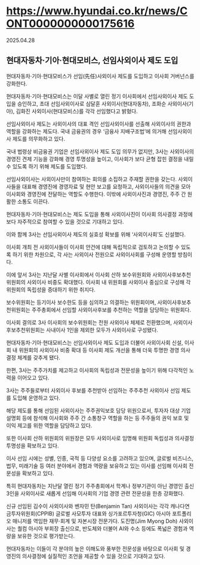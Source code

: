 # https://www.hyundai.co.kr/news/CONT0000000000175616

2025.04.28

## 현대자동차·기아·현대모비스, 선임사외이사 제도 도입

현대자동차·기아·현대모비스가 선임(先任)사외이사 제도를 도입하고 이사회 거버넌스를 강화한다.

현대자동차·기아·현대모비스는 이달 사별로 열린 정기 이사회에서 선임사외이사 제도 도입을 승인하고, 초대 선임사외이사로 심달훈 사외이사(현대자동차), 조화순 사외이사(기아), 김화진 사외이사(현대모비스)를 각각 선임했다고 밝혔다.

선임사외이사 제도는 사외이사의 대표 격인 선임사외이사를 선출해 사외이사의 권한과 역할을 강화하는 제도다. 국내 금융권의 경우 ‘금융사 지배구조법’에 의거해 선임사외이사 제도를 의무화하고 있다.

국내 법령상 비금융권 기업은 선임사외이사 제도 도입 의무가 없지만, 3사는 사외이사의 경영진 견제 기능을 강화해 경영 투명성을 높이고, 이사회가 보다 균형 잡힌 결정을 내릴 수 있도록 하기 위해 제도를 도입했다.

선임사외이사는 사외이사만이 참여하는 회의를 소집하고 주재할 권한을 갖는다. 사외이사들을 대표해 경영진에 경영자료 및 현안 보고를 요청하고, 사외이사들의 의견을 모아 이사회와 경영진에 전달하는 역할도 수행한다. 이밖에 사외이사진과 경영진, 주주 간 원활한 소통도 이끈다.

현대자동차·기아·현대모비스는 제도 도입을 통해 사외이사진이 이사회 의사결정 과정에 보다 자주적으로 참여할 수 있을 것으로 기대하고 있다.

이와 함께 3사는 선임사외이사 제도의 실효성 확보를 위해 ‘사외이사회’도 신설했다.

이사회 개최 전 사외이사들이 이사회 안건에 대해 독립적으로 검토하고 논의할 수 있도록 하기 위한 차원으로, 각 사는 사외이사 전원으로 사외이사회를 구성해 운영할 방침이다.

이에 앞서 3사는 지난달 사별 이사회에서 이사회 산하 보수위원회와 사외이사후보추천위원회의 사외이사 비중도 확대했다. 이사회 내 위원회를 사외이사 중심으로 구성해 각 위원회의 독립성을 증대하기 위한 취지다.

보수위원회는 등기이사 보수한도 등을 심의하고 의결하는 위원회이며, 사외이사후보추천위원회는 주주총회에서 선임할 사외이사후보를 추천하는 역할을 담당하는 위원회다.

이사회 결의로 3사 이사회의 보수위원회는 전원 사외이사 체제로 전환했으며, 사외이사후보추천위원회는 사내이사 1인을 제외한 모두가 사외이사로 구성됐다.

현대자동차·기아·현대모비스는 선임사외이사 제도 도입과 더불어 사외이사회 신설, 이사회 내 위원회의 사외이사 비중 확대 등 이사회 제도 개선을 통해 더욱 투명한 경영 의사결정 체계를 갖추게 됐다.

한편, 3사는 주주가치를 제고하고 이사회의 독립성과 전문성을 높이기 위해 다각적인 노력을 이어오고 있다.

3사는 주주들로부터 사외이사 후보를 추천받아 선임하는 주주추천 사외이사 선임 제도를 도입해 운영하고 있다.

해당 제도를 통해 선임된 사외이사는 주주권익보호 담당 위원으로서, 투자자 대상 기업설명회 등에 참석해 이사회와 주주 간 소통창구 역할을 하는 등 주주들의 권익 보호 및 이익 제고를 위한 역할을 담당하고 있다.

또한 이사회 산하 위원회의 위원장은 모두 사외이사로 임명해 위원회 독립성과 의사결정 투명성을 확보하고 있다.

이사 선임 시에는 성별, 인종, 국적 등 다양성 요소를 고려하고 있으며, 글로벌 비즈니스, 법무, 미래기술 등 여러 분야에서 경험과 역량을 보유하고 있는 이사를 선임해 이사회 전문성을 확보하고 있다.

특히 현대자동차는 지난달 열린 정기 주주총회에서 학계나 정부기관이 아닌 경영인 출신 3인을 사외이사로 새롭게 선임해 이사회의 기업 경영 관련 전문성을 한층 강화했다.

신규 선임된 김수이 사외이사와 벤자민 탄(Benjamin Tan) 사외이사는 각각 캐나다연금투자위원회(CPPIB) 글로벌 사모투자 대표와 싱가포르투자청(GIC) 아시아 포트폴리오 매니저를 역임한 재무·회계 및 자본시장 전문가다. 도진명(Jim Myong Doh) 사외이사는 퀄컴 아시아 부회장 출신으로, 반도체와 더불어 AI와 수소 등에도 폭넓은 경험과 역량을 보유한 것으로 평가받는다.

현대자동차는 이들이 각 분야의 높은 이해도와 풍부한 전문성을 바탕으로 이사회 및 경영진의 의사결정에 실질적인 조언을 제공할 수 있을 것으로 기대하고 있다.